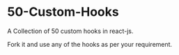 # 50-Custom-Hooks
A Collection of 50 custom hooks in react-js.

Fork it and use any of the hooks as per your requirement.
